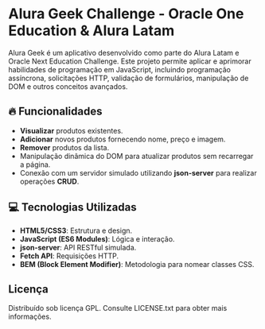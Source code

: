 # Alura Geek Challenge - Oracle One Education & Alura Latam

Alura Geek é um aplicativo desenvolvido como parte do Alura Latam e Oracle Next Education Challenge. Este projeto permite aplicar e aprimorar habilidades de programação em JavaScript, incluindo programação assíncrona, solicitações HTTP, validação de formulários, manipulação de DOM e outros conceitos avançados.

## 🔥 Funcionalidades

- **Visualizar** produtos existentes.
- **Adicionar** novos produtos fornecendo nome, preço e imagem.
- **Remover** produtos da lista.
- Manipulação dinâmica do DOM para atualizar produtos sem recarregar a página.
- Conexão com um servidor simulado utilizando **json-server** para realizar operações **CRUD**.

## 💻 Tecnologias Utilizadas

- **HTML5/CSS3**: Estrutura e design.
- **JavaScript (ES6 Modules)**: Lógica e interação.
- **json-server**: API RESTful simulada.
- **Fetch API**: Requisições HTTP.
- **BEM (Block Element Modifier)**: Metodologia para nomear classes CSS.



## Licença

Distribuído sob licença GPL. Consulte LICENSE.txt para obter mais informações.
